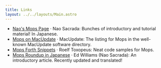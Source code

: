 ```yaml
---
title: Links
layout: ../../layouts/Main.astro
---
```


- [Nao's Mops Page](https://w.atwiki.jp/mopsprogramming/pages/1.html) · Nao Sacrada: Bunches of introductory and tutorial material! In Japanese.
- [Mops on MacUpdate](http://www.macupdate.com/info.php/id/11376) · MacUpdate: The listing for Mops in the well-known MacUpdate software directory.
- [Mops Forth Snippets](http://home.uni-one.nl/bmbcon2/toolshed/mac/mops/) · Roelf Toxopeus: Neat code samples for Mops.
- [Mops Roundup in Japanese](https://w.atwiki.jp/mopsprogramming/pages/13.html) · Ed Williams (Nao Sacrada): An introductory article. Recently updated and translated!
